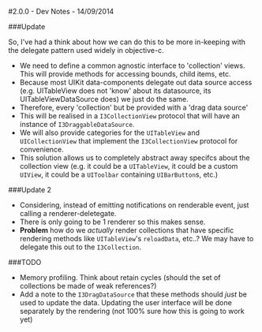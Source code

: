 #2.0.0 - Dev Notes - 14/09/2014



###Update

So, I've had a think about how we can do this to be more in-keeping with the delegate pattern used widely in objective-c.

- We need to define a common agnostic interface to 'collection' views. This will provide methods for accessing bounds, child items, etc.
- Because most UIKit data-components delegate out data source access (e.g. UITableView does not 'know' about its datasource, its UITableViewDataSource does) we just do the same.
- Therefore, every 'collection' but be provided with a 'drag data source'
- This will be realised in a `I3CollectionView` protocol that will have an instance of `I3DraggableDataSource`.
- We will also provide categories for the `UITableView` and `UICollectionView` that implement the `I3CollectionView` protocol for convenience.
- This solution allows us to completely abstract away specifcs about the collection view (e.g. it could be a `UITableView`, it could be a custom `UIView`, it could be a `UIToolbar` containing `UIBarButton`s, etc.)

###Update 2

- Considering, instead of emitting notifications on renderable event, just calling a renderer-deletegate.
- There is only going to be 1 renderer so this makes sense.
- __Problem__ how do we _actually_ render collections that have specific rendering methods like `UITableView`'s `reloadData`, etc..? We may have to delegate this out to the `I3Collection`.


###TODO

- Memory profiling. Think about retain cycles (should the set of collections be made of weak references?)
- Add a note to the `I3DragDataSource` that these methods should _just_ be used to update the data. Updating the user interface will be done separately by the rendering (not 100% sure how this is going to work yet)
